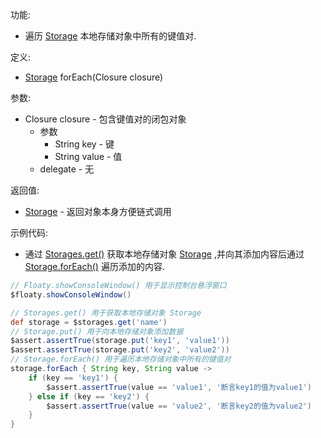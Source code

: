 功能:

+ 遍历 [Storage](/API/Storages/Storage/README.md) 本地存储对象中所有的键值对.

定义:

+ [Storage](/API/Storages/Storage/README.md) forEach(Closure closure)

参数:

+ Closure closure - 包含键值对的闭包对象
    + 参数
        + String key - 键
        + String value - 值
    + delegate - 无

返回值:

+ [Storage](/API/Storages/Storage/README.md) - 返回对象本身方便链式调用

示例代码:

+ 通过 [Storages.get()](/API/Storages/Storages/README.md?id=get)
  获取本地存储对象 [Storage](/API/Storages/Storage/README.md)
  ,并向其添加内容后通过 [Storage.forEach()](/API/Storages/Storage/README.md?id=forEach) 遍历添加的内容.

```groovy
// Floaty.showConsoleWindow() 用于显示控制台悬浮窗口
$floaty.showConsoleWindow()

// Storages.get() 用于获取本地存储对象 Storage
def storage = $storages.get('name')
// Storage.put() 用于向本地存储对象添加数据
$assert.assertTrue(storage.put('key1', 'value1'))
$assert.assertTrue(storage.put('key2', 'value2'))
// Storage.forEach() 用于遍历本地存储对象中所有的键值对
storage.forEach { String key, String value ->
    if (key == 'key1') {
        $assert.assertTrue(value == 'value1', '断言key1的值为value1')
    } else if (key == 'key2') {
        $assert.assertTrue(value == 'value2', '断言key2的值为value2')
    }
}
```